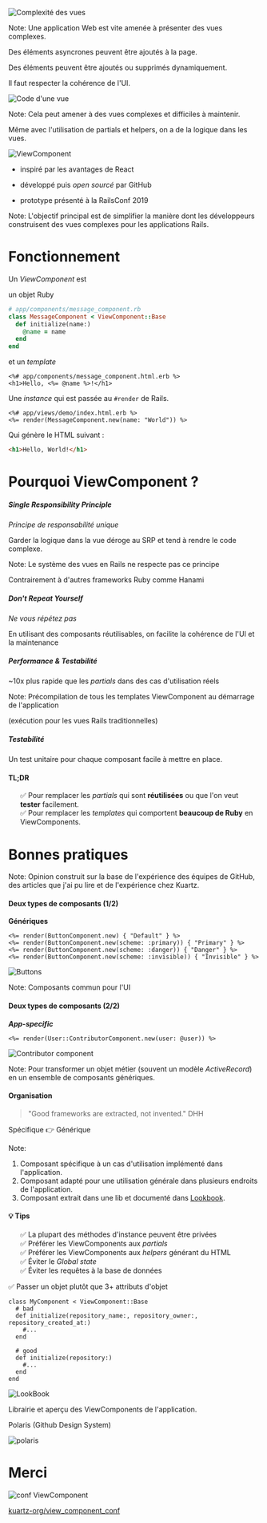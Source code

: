 ![Complexité des vues](images/view_complexity.png) <!-- .element: class="shadow-img" width="896" height="512" -->

Note:
Une application Web est vite amenée à présenter des vues complexes.

Des éléments asyncrones peuvent être ajoutés à la page.

Des éléments peuvent être ajoutés ou supprimés dynamiquement.

Il faut respecter la cohérence de l'UI.


![Code d'une vue](images/vue-code.png) <!-- .element: class="shadow-img" width="589" height="647" -->

Note:
Cela peut amener à des vues complexes et difficiles à maintenir.

Même avec l'utilisation de partials et helpers,
on a de la logique dans les vues.


![ViewComponent](images/view_component.png) <!-- .element: class="shadow-img" width="600" height="300" -->

- inspiré par les avantages de React

- développé puis _open sourcé_ par GitHub

- prototype présenté à la RailsConf 2019

Note:
L'objectif principal est de simplifier la manière dont les développeurs
construisent des vues complexes pour les applications Rails.



# Fonctionnement


Un _ViewComponent_ est

un objet Ruby

```ruby
# app/components/message_component.rb
class MessageComponent < ViewComponent::Base
  def initialize(name:)
    @name = name
  end
end
```

et un _template_
<!-- .element: class="fragment" data-fragment-index="1" -->

```erb
<%# app/components/message_component.html.erb %>
<h1>Hello, <%= @name %>!</h1>
```
<!-- .element: class="fragment" data-fragment-index="1" -->


Une _instance_ qui est passée au `#render` de Rails.

```erb
<%# app/views/demo/index.html.erb %>
<%= render(MessageComponent.new(name: "World")) %>
```

Qui génère le HTML suivant : <!-- .element: class="fragment" data-fragment-index="1" -->

```html
<h1>Hello, World!</h1>
```
<!-- .element: class="fragment" data-fragment-index="1" -->


# Pourquoi ViewComponent ?


##### Single Responsibility Principle
_Principe de responsabilité unique_

Garder la logique dans la vue déroge au SRP et tend à rendre le code complexe.

Note:
Le système des vues en Rails ne respecte pas ce principe

Contrairement à d'autres frameworks Ruby comme Hanami


##### Don't Repeat Yourself
_Ne vous répétez pas_

En utilisant des composants réutilisables, on facilite la cohérence de l'UI et
la maintenance


##### Performance & Testabilité

~10x plus rapide que les _partials_ dans des cas d'utilisation réels

Note:
Précompilation de tous les templates ViewComponent au démarrage de l'application

(exécution pour les vues Rails traditionnelles)


##### Testabilité

Un test unitaire pour chaque composant facile à mettre en place.


#### TL;DR

<ul style="list-style-type: none">
  <li class="fragment">
    ✅ Pour remplacer les <em>partials</em> qui sont
    <strong>réutilisées</strong> ou que l'on veut
    <strong>tester</strong> facilement.
  </li>
  <li class="fragment">
    ✅ Pour remplacer les <em>templates</em> qui comportent
    <strong>beaucoup de Ruby</strong> en ViewComponents.
  </li>
</ul>



# Bonnes pratiques

Note:
Opinion construit sur la base de l'expérience des équipes de GitHub, des articles
que j'ai pu lire et de l'expérience chez Kuartz.


#### Deux types de composants (1/2)

**Génériques**

```erb [1|2|3|4]
<%= render(ButtonComponent.new) { "Default" } %>
<%= render(ButtonComponent.new(scheme: :primary)) { "Primary" } %>
<%= render(ButtonComponent.new(scheme: :danger)) { "Danger" } %>
<%= render(ButtonComponent.new(scheme: :invisible)) { "Invisible" } %>
```

![Buttons](images/buttons.png)<!-- .element: class="shadow-img" -->

Note:
Composants commun pour l'UI


#### Deux types de composants (2/2)
**_App-specific_**

```erb
<%= render(User::ContributorComponent.new(user: @user)) %>
```

![Contributor component](images/contributor_component.png)<!-- .element: class="shadow-img" -->

Note:
Pour transformer un objet métier (souvent un modèle _ActiveRecord_)
en un ensemble de composants génériques.


#### Organisation

> "Good frameworks are extracted, not invented." DHH

Spécifique 👉 Générique

Note:
1. Composant spécifique à un cas d'utilisation implémenté dans l'application.
1. Composant adapté pour une utilisation générale dans plusieurs endroits de l'application.
1. Composant extrait dans une lib et documenté dans [Lookbook](https://github.com/ViewComponent/lookbook).


#### 💡 Tips

<ul style="list-style-type: none">
  <li class="fragment">✅ La plupart des méthodes d'instance peuvent être privées</li>
  <li class="fragment">✅ Préférer les ViewComponents aux <em>partials</em></li>
  <li class="fragment">✅ Préférer les ViewComponents aux <em>helpers</em> générant du HTML</li>
  <li class="fragment">✅ Éviter le <em>Global state</em></li>
  <li class="fragment">✅ Éviter les requêtes à la base de données</li>
</ul>


✅ Passer un objet plutôt que 3+ attributs d'objet

```ruby[1-11|2-3|7-8]
class MyComponent < ViewComponent::Base
  # bad
  def initialize(repository_name:, repository_owner:, repository_created_at:)
    #...
  end

  # good
  def initialize(repository:)
    #...
  end
end
```



![LookBook](images/lookbook.png)<!-- .element: height="50" -->

Librairie et aperçu des ViewComponents de l'application.

Polaris (Github Design System)

![polaris](images/polaris.png)<!-- .element: height="300" class="shadow-img" -->



# Merci

![conf ViewComponent](images/view_component_conf.png)<!-- .element: height="300" width="600" class="shadow-img" -->

[kuartz-org/view_component_conf](https://github.com/kuartz-org/view_component_conf)
